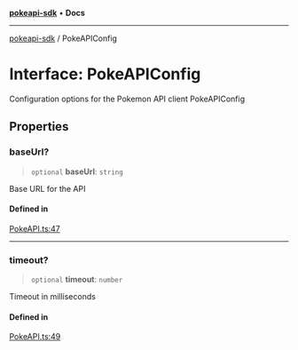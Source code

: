 [**pokeapi-sdk**](../README.md) • **Docs**

***

[pokeapi-sdk](../README.md) / PokeAPIConfig

# Interface: PokeAPIConfig

Configuration options for the Pokemon API client
 PokeAPIConfig

## Properties

### baseUrl?

> `optional` **baseUrl**: `string`

Base URL for the API

#### Defined in

[PokeAPI.ts:47](https://github.com/mdebauge/pokeapi-sdk/blob/636d70dd9aee1d838132b65ca0a5299b6ec48403/src/PokeAPI.ts#L47)

***

### timeout?

> `optional` **timeout**: `number`

Timeout in milliseconds

#### Defined in

[PokeAPI.ts:49](https://github.com/mdebauge/pokeapi-sdk/blob/636d70dd9aee1d838132b65ca0a5299b6ec48403/src/PokeAPI.ts#L49)
